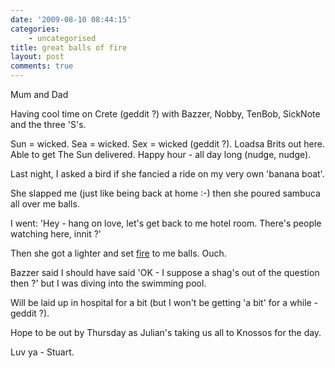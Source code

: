 ```yaml
---
date: '2009-08-10 08:44:15'
categories:
    - uncategorised
title: great balls of fire
layout: post
comments: true
---
```

Mum and Dad

Having cool time on Crete (geddit ?) with Bazzer, Nobby, TenBob,
SickNote and the three 'S's.

Sun = wicked. Sea = wicked. Sex = wicked (geddit ?). Loadsa Brits out
here. Able to get The Sun delivered. Happy hour - all day long (nudge,
nudge).

Last night, I asked a bird if she fancied a ride on my very own 'banana
boat'.

She slapped me (just like being back at home :-) then she poured sambuca
all over me balls.

I went: 'Hey - hang on love, let's get back to me hotel room. There's
people watching here, innit ?'

Then she got a lighter and set
[fire](http://news.bbc.co.uk/1/hi/world/europe/8189296.stm) to me balls.
Ouch.

Bazzer said I should have said 'OK - I suppose a shag's out of the
question then ?' but I was diving into the swimming pool.

Will be laid up in hospital for a bit (but I won't be getting 'a bit'
for a while - geddit ?).

Hope to be out by Thursday as Julian's taking us all to Knossos for the
day.

Luv ya - Stuart.
